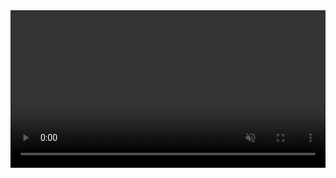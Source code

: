 <!--
**Vic102/Vic102** is a ✨ _special_ ✨ repository because its `README.md` (this file) appears on your GitHub profile.

Here are some ideas to get you started:

- 🔭 I’m currently working on ...
- 🌱 I’m currently learning ...
- 👯 I’m looking to collaborate on ...
- 🤔 I’m looking for help with ...
- 💬 Ask me about ...
- 📫 How to reach me: ...
- 😄 Pronouns: ...
- ⚡ Fun fact: ...
![](Hi_there!!.gif)
<img src="Hi_there!!.gif" width="100%" height="auto" />
-->

<video width="100%" height="auto" muted="" loop="" autoplay="">
<source src="GithubIntro.mp4" type="video/mp4">
</video>
